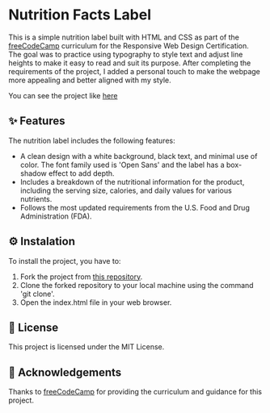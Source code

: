 # Nutrition Facts Label
This is a simple  nutrition label built with HTML and CSS as part of the [freeCodeCamp](https://www.freecodecamp.org/) curriculum for the Responsive Web Design Certification. The goal was to practice using typography to style text and adjust line heights to make it easy to read and suit its purpose. After completing the requirements of the project,  I added a personal touch to make the webpage more appealing and better aligned with my style.

You can see the project like [here](https://larissasoares.com/projects/nutrition%facts%20label/)

## ✨ Features
The nutrition label includes the following features:

* A clean design with a white background, black text, and minimal use of color. The font family used is 'Open Sans' and the label has a box-shadow effect to add depth.
* Includes a breakdown of the nutritional information for the product, including the serving size, calories, and daily values for various nutrients.
* Follows the most updated requirements from the U.S. Food and Drug Administration (FDA).

## ⚙️ Instalation
To install the project, you have to:

1. Fork the project from [this repository](https://github.com/larissasoarre/NutritionFactsLabel).
2. Clone the forked repository to your local machine using the command 'git clone'.
3. Open the index.html file in your web browser.


## 🧾 License
This project is licensed under the MIT License.

## 🥰 Acknowledgements
Thanks to [freeCodeCamp](https://www.freecodecamp.org/) for providing the curriculum and guidance for this project.